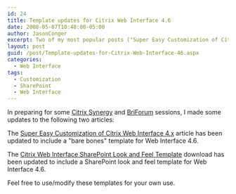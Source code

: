 ```yaml
---
id: 24
title: Template updates for Citrix Web Interface 4.6
date: 2008-05-07T10:48:00-05:00
author: JasonConger
excerpt: Two of my most popular posts ("Super Easy Customization of Citrix Web Interface 4.x" and the "Citrix Web Interface SharePoint Look and Feel Template" download) have been updated to include support for Citrix Web Interface 4.6.
layout: post
guid: /post/Template-updates-for-Citrix-Web-Interface-46.aspx
categories:
  - Web Interface
tags:
  - Customization
  - SharePoint
  - Web Interface
---
```

In preparing for some <a href="http://www.citrixsynergy.com/home.htm" target="_blank">Citrix Synergy</a> and <a href="http://www.briforum.com/BriForum-2008-Chicago/" target="_blank">BriForum</a> sessions, I made some updates to the following two articles:

The <a href="http://www.jasonconger.com/Super-Easy-Customization-of-Citrix-Web-Interface-4-x.aspx">Super Easy Customization of Citrix Web Interface 4.x</a> article has been updated to include a "bare bones" template for Web Interface 4.6.

The <a href="http://www.jasonconger.com/Citrix-Web-Interface-SharePoint-Look-and-Feel-Template.aspx">Citrix Web Interface SharePoint Look and Feel Template</a> download has been updated to include a SharePoint look and feel template for Web Interface 4.6.

Feel free to use/modify these templates for your own use.